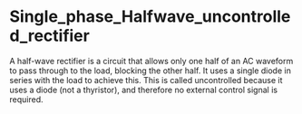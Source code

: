 # Single_phase_Halfwave_uncontrolled_rectifier
A half-wave rectifier is a circuit that allows only one half of an AC waveform to pass through to the load, blocking the other half. It uses a single diode in series with the load to achieve this.  This is called uncontrolled because it uses a diode (not a thyristor), and therefore no external control signal is required.
